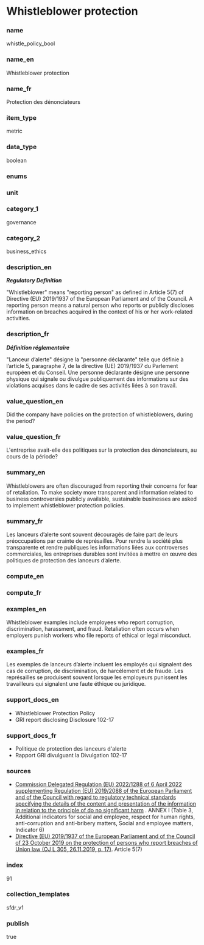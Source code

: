 # Whistleblower protection

### name

whistle_policy_bool

### name_en

Whistleblower protection

### name_fr

Protection des dénonciateurs

### item_type

metric

### data_type

boolean

### enums



### unit



### category_1

governance

### category_2

business_ethics

### description_en

***Regulatory Definition***

"Whistleblower" means "reporting person" as defined in Article 5(7) of Directive (EU) 2019/1937 of
the European Parliament and of the Council. A reporting person means a natural person who reports
or publicly discloses information on breaches acquired in the context of his or her work-related
activities.


### description_fr

***Définition réglementaire***

"Lanceur d’alerte" désigne la "personne déclarante" telle que définie à l’article 5, paragraphe 7,
de la directive (UE) 2019/1937 du Parlement européen et du Conseil. Une personne déclarante
désigne une personne physique qui signale ou divulgue publiquement des informations sur des
violations acquises dans le cadre de ses activités liées à son travail.

### value_question_en

Did the company have policies on the protection of whistleblowers, during the period?

### value_question_fr

L'entreprise avait-elle des politiques sur la protection des dénonciateurs, au cours de la
période?

### summary_en

Whistleblowers are often discouraged from reporting their concerns for fear of retaliation. To
make society more transparent and information related to business controversies publicly available,
sustainable businesses are asked to implement whistleblower protection policies.

### summary_fr

Les lanceurs d’alerte sont souvent découragés de faire part de leurs préoccupations par crainte de
représailles. Pour rendre la société plus transparente et rendre publiques les informations liées
aux controverses commerciales, les entreprises durables sont invitées à mettre en œuvre des
politiques de protection des lanceurs d’alerte.

### compute_en



### compute_fr



### examples_en

Whistleblower examples include employees who report corruption, discrimination, harassment, and
fraud. Retaliation often occurs when employers punish workers who file reports of ethical or
legal misconduct.

### examples_fr

Les exemples de lanceurs d’alerte incluent les employés qui signalent des cas de corruption, de
discrimination, de harcèlement et de fraude. Les représailles se produisent souvent lorsque les
employeurs punissent les travailleurs qui signalent une faute éthique ou juridique.

### support_docs_en

- Whistleblower Protection Policy
- GRI report disclosing Disclosure 102-17

### support_docs_fr

- Politique de protection des lanceurs d'alerte
- Rapport GRI divulguant la Divulgation 102-17

### sources

- [Commission Delegated Regulation (EU) 2022/1288 of 6 April 2022 supplementing Regulation (EU)
2019/2088 of the European Parliament and of the Council with regard to regulatory technical
standards specifying the details of the content and presentation of the information in relation
to the principle of do no significant harm](https://eur-lex.europa.eu/eli/reg_del/2022/1288/oj)
. ANNEX I (Table 3, Additional indicators for social and employee, respect for human rights,
anti-corruption and anti-bribery matters, Social and employee matters, Indicator 6)
- [Directive (EU) 2019/1937 of the European Parliament and of the Council of 23 October 2019 on
the protection of persons who report breaches of Union law (OJ L 305, 26.11.2019, p. 17)](https://eur-lex.europa.eu/legal-content/EN/TXT/?uri=celex%3A32019L1937).
Article 5(7)

            
### index

91

### collection_templates

sfdr_v1

### publish

true
